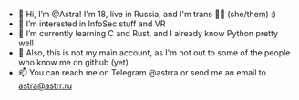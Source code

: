 - 👋 Hi, I’m @Astra! I'm 18, live in Russia, and I'm trans 🏳️‍⚧️ (she/them) :)
- 👀 I’m interested in InfoSec stuff and VR
- 🌱 I’m currently learning C and Rust, and I already know Python pretty well
- 💞️ Also, this is not my main account, as I'm not out to some of the people who know me on github (yet)
- 📫 You can reach me on Telegram @astrra or send me an email to astra@astrr.ru

<!---
Astrrra/Astrrra is a ✨ special ✨ repository because its `README.md` (this file) appears on your GitHub profile.
You can click the Preview link to take a look at your changes.
--->
